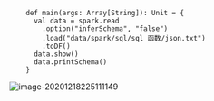 ```
    def main(args: Array[String]): Unit = {
      val data = spark.read
        .option("inferSchema", "false")
        .load("data/spark/sql/sql 函数/json.txt")
        .toDF()
      data.show()
      data.printSchema()
    }
```



![image-20201218225111149](/Users/liuwenqiang/Library/Application%20Support/typora-user-images/image-20201218225111149.png)

